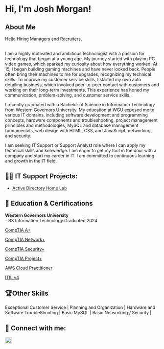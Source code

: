 <h1>Hi, I'm Josh Morgan! <br/>

<h2>About Me </h2>
Hello Hiring Managers and Recruiters,<br><br>


  I am a highly motivated and ambitious technologist with a passion for technology that began at a young age. My journey started with playing PC video games, which sparked my curiosity about how everything worked. At 15, I began building gaming machines and have never looked back. People often bring their machines to me for upgrades, recognizing my technical skills. To improve my customer service skills, I started my own auto detailing business, which involved peer-to-peer contact with customers and working on their long-term investments. This experience has honed my communication, problem-solving, and customer service skills.

  I recently graduated with a Bachelor of Science in Information Technology from Western Governors University. My education at WGU exposed me to various IT domains, including software development and programming concepts, hardware components and troubleshooting, project management principles and methodologies, MySQL and database management fundamentals, web design with HTML, CSS, and JavaScript, networking, and security.

  I am seeking IT Support or Support Analyst role where I can apply my technical skills and knowledge. I am eager to get my foot in the door with a company and start my career in IT. I am committed to continuous learning and growth in the IT field.


<h2>👨‍💻 IT Support Projects:</h2>

- [Active Directory Home Lab](https://medium.com/@joshcoolblue89/active-directory-personal-home-lab-with-powershell-f9bc509f18de)
  


  

<h2> 📖 Education & Certifications</h2>
<b>Western Governors University</b><br>
- BS Information Technology Graduated 2024
 <p><a href="https://drive.google.com/file/d/1ellekhWJQZ5iKrFpLYWQ7gy4B32i-q-q/view?usp=drive_link">CompTIA A+ </a></p> 
 <p><a href="https://drive.google.com/file/d/1i1ORUxsOQwkdxNdOPLkyj3lkQYBJgm3K/view?usp=drive_link">CompTIA Network+  </a></p>
 <p><a href="https://drive.google.com/file/d/1uXPAl8f-Y-OLmAQbY1LkPnm_TJgTaRSP/view?usp=drive_link">CompTIA Security+ </a></p> 
 <p><a href="https://drive.google.com/file/d/1K2_1sLKlkbjgVkENEmcHOS82LkEPQMbq/view?usp=drive_link">CompTIA Project+ </a></p>
 <p><a href="https://drive.google.com/file/d/1vnXT3plwUzEskjZl1NSZdUVIBgferoHy/view?usp=drive_link">AWS Cloud Practitioner </a></p>
 <p><a href="https://drive.google.com/file/d/1-k6c6I3ED8pPvELUHBU5J69-ah6BOKBh/view?usp=drive_link">ITIL v4 </a></p>

 

<h2>🏆Other Skills</h2>
Exceptional Customer Service | Planning and Organization | Hardware and Software TroubleShooting | Basic MySQL | Basic Networking / Security | 

<h2> 🤳 Connect with me:</h2>

[<img align="left" alt="JoshMorgan | LinkedIn" width="22px" src="https://cdn1.iconfinder.com/data/icons/logotypes/32/circle-linkedin-512.png" />][linkedin]

[linkedin]: https://www.linkedin.com/in/josh-morgan89/]



